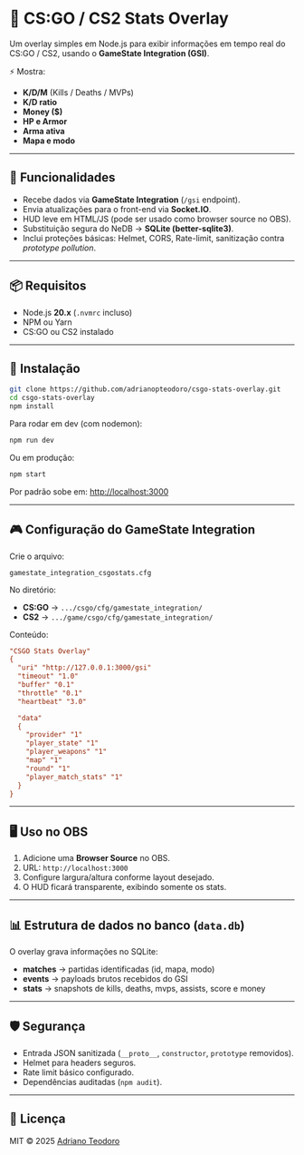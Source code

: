 # 🎯 CS:GO / CS2 Stats Overlay

Um overlay simples em Node.js para exibir informações em tempo real do CS:GO / CS2, usando o **GameState Integration (GSI)**.

⚡ Mostra:
- **K/D/M** (Kills / Deaths / MVPs)  
- **K/D ratio**  
- **Money ($)**  
- **HP e Armor**  
- **Arma ativa**  
- **Mapa e modo**  

---

## 🚀 Funcionalidades

- Recebe dados via **GameState Integration** (`/gsi` endpoint).  
- Envia atualizações para o front-end via **Socket.IO**.  
- HUD leve em HTML/JS (pode ser usado como browser source no OBS).  
- Substituição segura do NeDB → **SQLite (better-sqlite3)**.  
- Inclui proteções básicas: Helmet, CORS, Rate-limit, sanitização contra *prototype pollution*.  

---

## 📦 Requisitos

- Node.js **20.x** (`.nvmrc` incluso)  
- NPM ou Yarn  
- CS:GO ou CS2 instalado  

---

## 🔧 Instalação

```bash
git clone https://github.com/adrianopteodoro/csgo-stats-overlay.git
cd csgo-stats-overlay
npm install
```

Para rodar em dev (com nodemon):

```bash
npm run dev
```

Ou em produção:

```bash
npm start
```

Por padrão sobe em: [http://localhost:3000](http://localhost:3000)

---

## 🎮 Configuração do GameState Integration

Crie o arquivo:

```
gamestate_integration_csgostats.cfg
```

No diretório:

- **CS:GO** → `.../csgo/cfg/gamestate_integration/`  
- **CS2** → `.../game/csgo/cfg/gamestate_integration/`  

Conteúdo:

```cfg
"CSGO Stats Overlay"
{
  "uri" "http://127.0.0.1:3000/gsi"
  "timeout" "1.0"
  "buffer" "0.1"
  "throttle" "0.1"
  "heartbeat" "3.0"

  "data"
  {
    "provider" "1"
    "player_state" "1"
    "player_weapons" "1"
    "map" "1"
    "round" "1"
    "player_match_stats" "1"
  }
}
```

---

## 🖥️ Uso no OBS

1. Adicione uma **Browser Source** no OBS.  
2. URL: `http://localhost:3000`  
3. Configure largura/altura conforme layout desejado.  
4. O HUD ficará transparente, exibindo somente os stats.  

---

## 📊 Estrutura de dados no banco (`data.db`)

O overlay grava informações no SQLite:

- **matches** → partidas identificadas (id, mapa, modo)  
- **events** → payloads brutos recebidos do GSI  
- **stats** → snapshots de kills, deaths, mvps, assists, score e money  

---

## 🛡️ Segurança

- Entrada JSON sanitizada (`__proto__`, `constructor`, `prototype` removidos).  
- Helmet para headers seguros.  
- Rate limit básico configurado.  
- Dependências auditadas (`npm audit`).  

---

## 📄 Licença

MIT © 2025 [Adriano Teodoro](https://github.com/adrianopteodoro)
